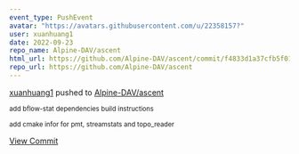 ```yaml
---
event_type: PushEvent
avatar: "https://avatars.githubusercontent.com/u/22358157?"
user: xuanhuang1
date: 2022-09-23
repo_name: Alpine-DAV/ascent
html_url: https://github.com/Alpine-DAV/ascent/commit/f4833d1a37cfb5f01624bc23c9eb52a720019762
repo_url: https://github.com/Alpine-DAV/ascent
---
```


<a href='https://github.com/xuanhuang1' target='_blank'>xuanhuang1</a> pushed to <a href='https://github.com/Alpine-DAV/ascent' target='_blank'>Alpine-DAV/ascent</a>

<small>add bflow-stat dependencies build instructions

add cmake infor for pmt, streamstats and topo_reader</small>

<a href='https://github.com/Alpine-DAV/ascent/commit/f4833d1a37cfb5f01624bc23c9eb52a720019762' target='_blank'>View Commit</a>